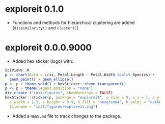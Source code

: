 # exploreit 0.1.0

-   Functions and methods for hierarchical clustering are added (`dissimilarity()` and `cluster()`).

# exploreit 0.0.0.9000

-   Added hex sticker (logo) with:

``` r
SciViews::R
p <- chart(data = iris, Petal.Length ~ Petal.Width %col=% Species) +
  geom_point() + geom_ellipse()
p <- p + theme_void() + hexSticker::theme_transparent()
p <- p + theme(legend.position = "none")
dir.create ("inst/figures", showWarnings = FALSE)
hexSticker::sticker(p, package = "exploreit", p_size = 9, s_x = 1, s_y = .75,
  s_width = 1.3, s_height = 0.9, h_fill = "seagreen4", h_color = "darkgreen",
  filename = "inst/figures/exploreit.png")
```

-   Added a `NEWS.md` file to track changes to the package.
